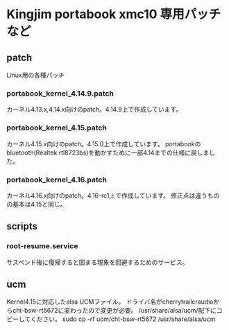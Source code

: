 # Kingjim portabook xmc10 専用パッチなど
## patch

Linux用の各種パッチ
### portabook_kernel_4.14.9.patch
  カーネル4.13.x,4.14.x向けのpatch。4.14.9上で作成しています。
### portabook_kernel_4.15.patch
  カーネル4.15.x向けのpatch。4.15.0上で作成しています。
  portabookのbluetooth(Realtek rtl8723bs)を動かすために一部4.14までの仕様に戻しました。

### portabook_kernel_4.16.patch
  カーネル4.16.x向けのpatch。4.16-rc1上で作成しています。
  修正点は違うものの基本は4.15と同じ。
## scripts
### root-resume.service
  サスペンド後に復帰すると固まる現象を回避するためのサービス。

## ucm
Kernel4.15に対応したalsa UCMファイル。
  ドライバ名がcherrytrailcraudioからcht-bsw-rt5672に変わったので変更が必要。
  /usr/share/alsa/ucm/配下にコピーしてください。
sudo cp -rf ucm/cht-bsw-rt5672 /usr/share/alsa/ucm

